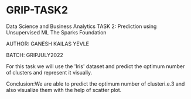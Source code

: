 # GRIP-TASK2

Data Science and Business Analytics
TASK 2: Prediction using Unsupervised ML
The Sparks Foundation

AUTHOR: GANESH KAILAS YEVLE

BATCH: GRIPJULY2022

For this task we will use the 'Iris' dataset and predict the optimum number of clusters and represent it visually.

Conclusion:We are able to predict the optimum number of clusteri.e.3 and also visualize them with the help of scatter plot.